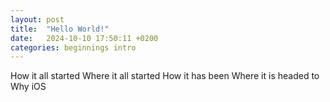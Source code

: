 ```yaml
---
layout: post
title:  "Hello World!"
date:   2024-10-10 17:50:11 +0200
categories: beginnings intro
---
```


How it all started
Where it all started
How it has been
Where it is headed to
Why iOS 
